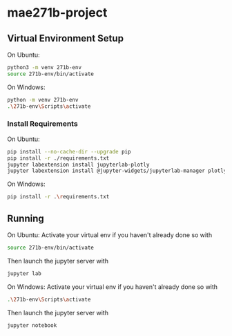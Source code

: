 # mae271b-project

## Virtual Environment Setup
On Ubuntu:
```bash
python3 -m venv 271b-env
source 271b-env/bin/activate
```
On Windows:
```bash
python -m venv 271b-env
.\271b-env\Scripts\activate
```

### Install Requirements
On Ubuntu:
```bash
pip install --no-cache-dir --upgrade pip
pip install -r ./requirements.txt
jupyter labextension install jupyterlab-plotly
jupyter labextension install @jupyter-widgets/jupyterlab-manager plotlywidget
```
On Windows:
```bash
pip install -r .\requirements.txt
```


## Running
On Ubuntu:
Activate your virtual env if you haven't already done so with
```bash
source 271b-env/bin/activate
```
Then launch the jupyter server with
```bash
jupyter lab
```

On Windows:
Activate your virtual env if you haven't already done so with
```bash
.\271b-env\Scripts\activate
```
Then launch the jupyter server with
```bash
jupyter notebook
```